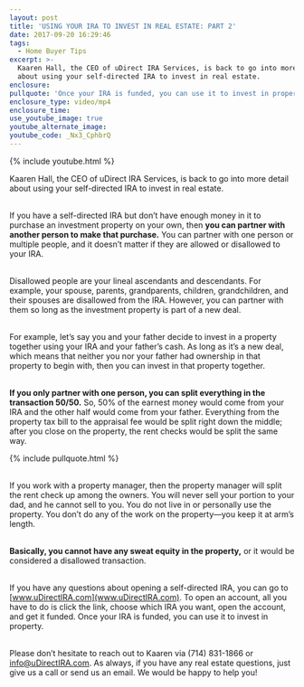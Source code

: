 ```yaml
---
layout: post
title: 'USING YOUR IRA TO INVEST IN REAL ESTATE: PART 2'
date: 2017-09-20 16:29:46
tags:
  - Home Buyer Tips
excerpt: >-
  Kaaren Hall, the CEO of uDirect IRA Services, is back to go into more detail
  about using your self-directed IRA to invest in real estate.
enclosure:
pullquote: 'Once your IRA is funded, you can use it to invest in property.'
enclosure_type: video/mp4
enclosure_time:
use_youtube_image: true
youtube_alternate_image:
youtube_code: _Nx3_CphbrQ
---
```



{% include youtube.html %}

Kaaren Hall, the CEO of uDirect IRA Services, is back to go into more detail about using your self-directed IRA to invest in real estate.

<br>If you have a self-directed IRA but don’t have enough money in it to purchase an investment property on your own, then **you can partner with another person to make that purchase.** You can partner with one person or multiple people, and it doesn’t matter if they are allowed or disallowed to your IRA.

<br>Disallowed people are your lineal ascendants and descendants. For example, your spouse, parents, grandparents, children, grandchildren, and their spouses are disallowed from the IRA. However, you can partner with them so long as the investment property is part of a new deal.

<br>For example, let’s say you and your father decide to invest in a property together using your IRA and your father’s cash. As long as it’s a new deal, which means that neither you nor your father had ownership in that property to begin with, then you can invest in that property together.

<br>**If you only partner with one person, you can split everything in the transaction 50/50.** So, 50% of the earnest money would come from your IRA and the other half would come from your father. Everything from the property tax bill to the appraisal fee would be split right down the middle; after you close on the property, the rent checks would be split the same way.

{% include pullquote.html %}

<br>If you work with a property manager, then the property manager will split the rent check up among the owners. You will never sell your portion to your dad, and he cannot sell to you. You do not live in or personally use the property. You don’t do any of the work on the property—you keep it at arm’s length.

<br>**Basically, you cannot have any sweat equity in the property,** or it would be considered a disallowed transaction.

<br>If you have any questions about opening a self-directed IRA, you can go to [www.uDirectIRA.com](www.uDirectIRA.com). To open an account, all you have to do is click the link, choose which IRA you want, open the account, and get it funded. Once your IRA is funded, you can use it to invest in property.

<br>Please don’t hesitate to reach out to Kaaren via (714) 831-1866 or [info@uDirectIRA.com](javascript:void(location.href='mailto:'+String.fromCharCode(105,110,102,111,64,117,68,105,114,101,99,116,73,82,65,46,99,111,109))). As always, if you have any real estate questions, just give us a call or send us an email. We would be happy to help you!<br>&nbsp;